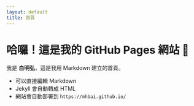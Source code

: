 ```yaml
---
layout: default
title: 首頁
---
```


# 哈囉！這是我的 GitHub Pages 網站 🎉

我是 **白明弘**，這是我用 Markdown 建立的首頁。

- 可以直接編輯 Markdown
- Jekyll 會自動轉成 HTML
- 網站會自動部署到 `https://mhbai.github.io/`

